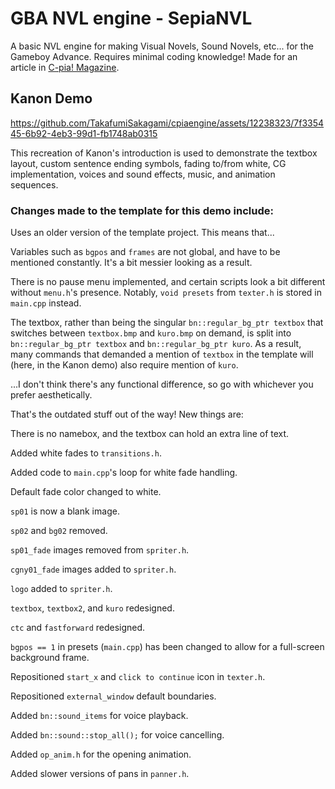 # GBA NVL engine - SepiaNVL
A basic NVL engine for making Visual Novels, Sound Novels, etc... for the Gameboy Advance.
Requires minimal coding knowledge!
Made for an article in [C-pia! Magazine](https://c-pia.github.io/). 

## Kanon Demo

https://github.com/TakafumiSakagami/cpiaengine/assets/12238323/7f335445-6b92-4eb3-99d1-fb1748ab0315

This recreation of Kanon's introduction is used to demonstrate the textbox layout, custom sentence ending symbols, fading to/from white, CG implementation, voices and sound effects, music, and animation sequences. 

### Changes made to the template for this demo include:

Uses an older version of the template project. This means that...

Variables such as `bgpos` and `frames` are not global, and have to be mentioned constantly. It's a bit messier looking as a result.

There is no pause menu implemented, and certain scripts look a bit different without `menu.h`'s presence. Notably, `void presets` from `texter.h` is stored in `main.cpp` instead.

The textbox, rather than being the singular `bn::regular_bg_ptr textbox` that switches between `textbox.bmp` and `kuro.bmp` on demand, is split into `bn::regular_bg_ptr textbox` and `bn::regular_bg_ptr kuro`. As a result, many commands that demanded a mention of `textbox` in the template will (here, in the Kanon demo) also require mention of `kuro`. 

...I don't think there's any functional difference, so go with whichever you prefer aesthetically.

That's the outdated stuff out of the way! New things are:

There is no namebox, and the textbox can hold an extra line of text.

Added white fades to `transitions.h`.

Added code to `main.cpp`'s loop for white fade handling.

Default fade color changed to white.

`sp01` is now a blank image.

`sp02` and `bg02` removed.

`sp01_fade` images removed from `spriter.h`.

`cgny01_fade` images added to `spriter.h`.

`logo` added to `spriter.h`.

`textbox`, `textbox2`, and `kuro` redesigned.

`ctc` and `fastforward` redesigned. 

`bgpos == 1` in presets (`main.cpp`) has been changed to allow for a full-screen background frame.

Repositioned `start_x` and `click to continue` icon in `texter.h`.

Repositioned `external_window` default boundaries.

Added `bn::sound_items` for voice playback.

Added `bn::sound::stop_all();` for voice cancelling.

Added `op_anim.h` for the opening animation.

Added slower versions of pans in `panner.h`.


